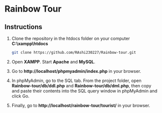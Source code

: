 # Rainbow Tour

## Instructions

1. Clone the repository in the htdocs folder on your computer **C:\xampp\htdocs**
   ```bash
   git clone https://github.com/RAshi230227/Rainbow-tour.git


2. Open **XAMPP**. Start **Apache** and **MySQL**.

4. Go to __http://localhost/phpmyadmin/index.php__ in your browser.

5. In phpMyAdmin, go to the SQL tab. From the project folder, open __Rainbow-tour/db/ddl.php__ and __Rainbow-tour/db/dml.php__, then copy and paste their contents into the SQL query window in phpMyAdmin and click Go.

6. Finally, go to __http://localhost/rainbow-tour/tourist/__ in your browser.
